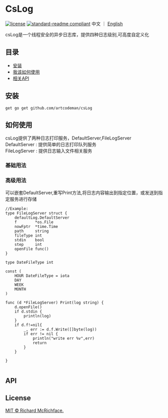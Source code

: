 # CsLog


[![license](https://img.shields.io/github/license/:user/:repo.svg)](LICENSE)
[![standard-readme compliant](https://img.shields.io/badge/readme%20style-standard-brightgreen.svg?style=flat-square)](https://github.com/artcodeman/csLog)
中文 ｜  [English ](README.md)

csLog是一个线程安全的异步日志库，提供四种日志级别,可高度自定义化

## 目录

- [安装](#安装)
- [我该如何使用](#如何使用)
- [相关API](#api)

## 安装


```
get go get github.com/artcodeman/csLog
```


## 如何使用
 csLog提供了两种日志打印服务，DefaultServer,FileLogServer\
 DefaultServer : 提供简单的日志打印队列服务\
 FileLogServer : 提供日志输入文件相关服务
### 基础用法

### 高级用法

可以嵌套DefaultServer,重写Print方法,将日志内容输出到指定位置，或发送到指定服务进行存储
```
//Example:
type FileLogServer struct {
	defaultLog.DefaultServer
	f        *os.File
	nowFptr  *time.Time
	path     string
	fileType int
	stdin    bool
	step     int
	openFile func()
}

type DateFileType int

const (
	HOUR DateFileType = iota
	DAY
	WEEK
	MONTH
)

func (d *FileLogServer) Print(log string) {
	d.openFile()
	if d.stdin {
		println(log)
	}
	if d.f!=nil{
		_, err := d.f.Write([]byte(log))
		if err != nil {
			println("write err %v",err)
			return 
		}
	}

}


```



## API





## License

[MIT © Richard McRichface.](./LICENSE)
